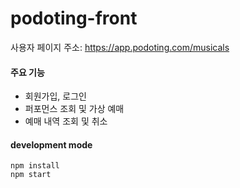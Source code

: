 # podoting-front
사용자 페이지 주소: https://app.podoting.com/musicals

#### 주요 기능
- 회원가입, 로그인
- 퍼포먼스 조회 및 가상 예매
- 예매 내역 조회 및 취소


#### development mode
```angular2html
npm install
npm start
```